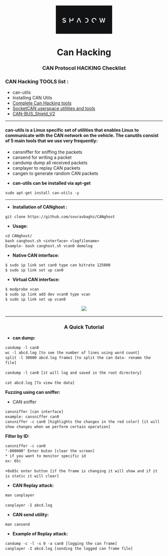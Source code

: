 <p align="center">
  <img  width="180" src="ghost.png" />
</p>

<h1 align="center"> <b>Can Hacking</b></h1>
<h3 align="center"><b>CAN Protocol HACKING Checklist</b></h3> 

### CAN Hacking TOOLS list :

* can-utils
* Installing CAN Utils
* [Complete Can Hacking tools](https://github.com/iDoka/awesome-canbus)
* [SocketCAN userspace utilities and tools](https://github.com/linux-can/can-utils)
* [CAN-BUS_Shield_V2](https://wiki.dfrobot.com/CAN-BUS_Shield_V2__SKU__DFR0370_)

***

#### can-utils is a Linux specific set of utilities that enables Linux to communicate with the CAN network on the vehicle. The canutils consist of 5 main tools that we use very frequently:
- cansniffer for sniffing the packets
- cansend for writing a packet
- candump dump all received packets
- canplayer to replay CAN packets
- cangen to generate random CAN packets
 + **can-utils can be installed via apt-get**
 ```
 sudo apt-get install can-utils -y
 ```
 ***
 
 + **Installation of CANghost :**
 ```
 git clone https://github.com/souravbaghz/CANghost
 ```
 + **Usage:**
 ```
 cd CANghost/
 bash canghost.sh <interface> <logfilename>
 Example- bash canghost.sh vcan0 demolog
 ```
 
  + **Native CAN interface:**
 ``` 
 $ sudo ip link set can0 type can bitrate 125000
 $ sudo ip link set up can0
 ```
  
 + **Virtual CAN interface:**
  ```
 $ modprobe vcan
 $ sudo ip link add dev vcan0 type vcan
 $ sudo ip link set up vcan0
 ```
 
 
 <p align="center">
  <img  width="900" src="Screenshot.png" />
</p>

 ***
 <h3 align="center"><b>A Quick Tutorial</b></h3> 
 
 + **can dump:**
 ```
 candump -l can0 
 wc -l abcd.log [to see the number of lines using word count]
 split -l 30000 abcd.log frame1 [to split the can data- rename the file]
 
 candump -l can0 [it will log and saved in the root directory]

 cat abcd.log [To view the data]

 ```
 
  **Fuzzing using can sniffer:**
 * CAN sniffer
 ```
 cansniffer [can interface]
 example: cansniffer can0
 cansniffer -c can0 [highlights the changes in the red color] [it will show changes when we perform certain operation]
 ```
  **Filter by ID:**
 ```
 cansniffer -c can0
 "-000000" Enter buton [clear the screen]
* if you want to monitor specific id
 ex: 65c

 +0x65c enter button [if the frame is changing it will show and if it is static it will clear]
 ```
 
 + **CAN Replay attack:**
 ```
 man canplayer
 
 canplayer -I abcd.log
 ```
 
  + **CAN send utility:**
 ```
 man cansend
 ```
 
   + **Example of Replay attack:**
 ```
 candump -c -l -s 0 -a can0 [logging the can frame]
 canplayer -I abcd.log [sending the logged can frame file]
 ```
 
 
